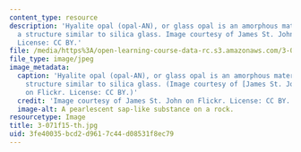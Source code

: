 ```yaml
---
content_type: resource
description: 'Hyalite opal (opal-AN), or glass opal is an amorphous material with
  a structure similar to silica glass. Image courtesy of James St. John on Flickr.
  License: CC BY.'
file: /media/https%3A/open-learning-course-data-rc.s3.amazonaws.com/3-071-amorphous-materials-fall-2015/3fe40035bcd2d9617c44d08531f8ec79_3-071f15-th.jpg
file_type: image/jpeg
image_metadata:
  caption: 'Hyalite opal (opal-AN), or glass opal is an amorphous material with a
    structure similar to silica glass. (Image courtesy of [James St. John](https://www.flickr.com/photos/jsjgeology/15143283742/)
    on Flickr. License: CC BY.)'
  credit: 'Image courtesy of James St. John on Flickr. License: CC BY.'
  image-alt: A pearlescent sap-like substance on a rock.
resourcetype: Image
title: 3-071f15-th.jpg
uid: 3fe40035-bcd2-d961-7c44-d08531f8ec79
---
```

